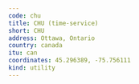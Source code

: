 ```yaml
---
code: chu
title: CHU (time-service)
short: CHU
address: Ottawa, Ontario
country: canada
itu: can
coordinates: 45.296389, -75.756111
kind: utility
---
```

